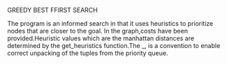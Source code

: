 GREEDY BEST FFIRST SEARCH

The program is an informed search in that it uses heuristics to prioritize nodes that are closer to the goal.
In the graph,costs have been provided.Heuristic values which are the manhattan distances are  determined by the get_heuristics function.The _, is a convention to enable correct unpacking of the tuples from the priority queue.
